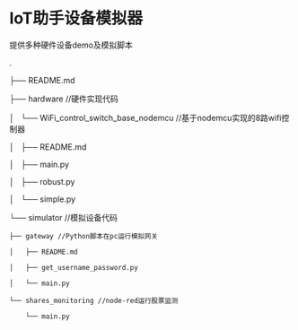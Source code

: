 # IoT助手设备模拟器

提供多种硬件设备demo及模拟脚本

.

├── README.md

├── hardware //硬件实现代码

│   └── WiFi_control_switch_base_nodemcu //基于nodemcu实现的8路wifi控制器

│       ├── README.md

│       ├── main.py

│       ├── robust.py

│       └── simple.py

└── simulator //模拟设备代码

    ├── gateway //Python脚本在pc运行模拟网关

    │   ├── README.md

    │   ├── get_username_password.py

    │   └── main.py

    └── shares_monitoring //node-red运行股票监测

        └── main.py